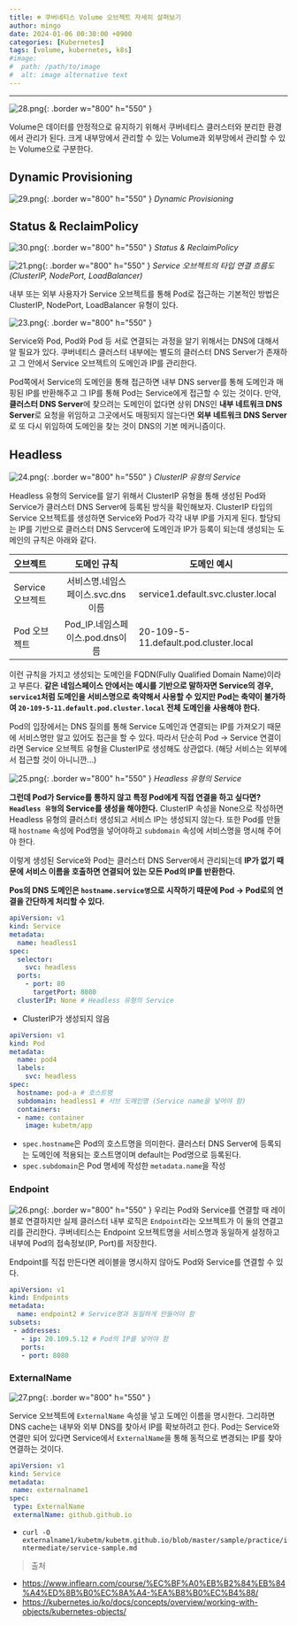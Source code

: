 ```yaml
---
title: ☸️ 쿠버네티스 Volume 오브젝트 자세히 살펴보기
author: mingo
date: 2024-01-06 00:30:00 +0900
categories: [Kubernetes]
tags: [volume, kubernetes, k8s]
#image:
#  path: /path/to/image
#  alt: image alternative text
---
```


-----------------
![28.png](/assets/img/post/202401/28.png){: .border w="800" h="550" }

Volume은 데이터를 안정적으로 유지하기 위해서 쿠버네티스 클러스터와 분리한 환경에서 관리가 된다.
크게 내부망에서 관리할 수 있는 Volume과 외부망에서 관리할 수 있는 Volume으로 구분한다.

## Dynamic Provisioning
![29.png](/assets/img/post/202401/29.png){: .border w="800" h="550" }
_Dynamic Provisioning_

## Status & ReclaimPolicy
![30.png](/assets/img/post/202401/30.png){: .border w="800" h="550" }
_Status & ReclaimPolicy_




![21.png](/assets/img/post/202401/21.png){: .border w="800" h="550" }
_Service 오브젝트의 타입 연결 흐름도(ClusterIP, NodePort, LoadBalancer)_

내부 또는 외부 사용자가 Service 오브젝트를 통해 Pod로 접근하는 기본적인 방법은 ClusterIP, NodePort, LoadBalancer 유형이 있다.

![23.png](/assets/img/post/202401/23.png){: .border w="800" h="550" }

Service와 Pod, Pod와 Pod 등 서로 연결되는 과정을 알기 위해서는 DNS에 대해서 알 필요가 있다.
쿠버네티스 클러스터 내부에는 별도의 클러스터 DNS Server가 존재하고 그 안에서 Service 오브젝트의 도메인과 IP를 관리한다.

Pod쪽에서 Service의 도메인을 통해 접근하면 내부 DNS server를 통해 도메인과 매핑된 IP를 반환해주고 그 IP를 통해 Pod는 Service에게 접근할 수 있는 것이다.
만약, **클러스터 DNS Server**에 찾으려는 도메인이 없다면 상위 DNS인 **내부 네트워크 DNS Server**로 요청을 위임하고
그곳에서도 매핑되지 않는다면 **외부 네트워크 DNS Server**로 또 다시 위임하여 도메인을 찾는 것이 DNS의 기본 메커니즘이다.

## Headless
![24.png](/assets/img/post/202401/24.png){: .border w="800" h="550" }
_ClusterIP 유형의 Service_

Headless 유형의 Service를 알기 위해서 ClusterIP 유형을 통해 생성된 Pod와 Service가 클러스터 DNS Server에 등록된 방식을 확인해보자.
ClusterIP 타입의 Service 오브젝트를 생성하면 Service와 Pod가 각각 내부 IP를 가지게 된다.
할당되는 IP를 기반으로 클러스터 DNS Servcer에 도메인과 IP가 등록이 되는데 생성되는 도메인의 규칙은 아래와 같다.

| 오브젝트         | 도메인 규칙 | 도메인 예시                                |
|:-------------|:------:|---------------------------------------|
| Service 오브젝트 | 서비스명.네임스페이스.svc.dns이름   | service1.default.svc.cluster.local    |
| Pod 오브젝트     | Pod_IP.네임스페이스.pod.dns이름    | 20-109-5-11.default.pod.cluster.local |

이런 규칙을 가지고 생성되는 도메인을 FQDN(Fully Qualified Domain Name)이라고 부른다.
**같은 네임스페이스 안에서는 예시를 기반으로 말하자면
Service의 경우, `service1`처럼 도메인을 서비스명으로 축약해서 사용할 수 있지만
Pod는 축약이 불가하여 `20-109-5-11.default.pod.cluster.local` 전체 도메인을 사용해야 한다.**

Pod의 입장에서는 DNS 질의를 통해 Service 도메인과 연결되는 IP를 가져오기 때문에 서비스명만 알고 있어도 접근을 할 수 있다.
따라서 단순히 Pod -> Service 연결이라면 Service 오브젝트 유형을 ClusterIP로 생성해도 상관없다.
(해당 서비스는 외부에서 접근할 것이 아니니깐...)

![25.png](/assets/img/post/202401/25.png){: .border w="800" h="550" }
_Headless 유형의 Service_

**그런데 Pod가 Service를 통하지 않고 특정 Pod에게 직접 연결을 하고 싶다면? `Headless 유형`의 Service를 생성을 해야한다.**
ClusterIP 속성을 None으로 작성하면 Headless 유형의 클러스터 생성되고 서비스 IP는 생성되지 않는다.
또한 Pod를 만들 때 `hostname` 속성에 Pod명을 넣어야하고 `subdomain` 속성에 서비스명을 명시해 주어야 한다.

이렇게 생성된 Service와 Pod는 클러스터 DNS Server에서 관리되는데
**IP가 없기 때문에 서비스 이름을 호출하면 연결되어 있는 모든 Pod의 IP를 반환한다.**

**Pos의 DNS 도메인은 `hostname.service명`으로 시작하기 때문에 Pod -> Pod로의 연결을 간단하게 처리할 수 있다.**

```yaml
apiVersion: v1
kind: Service
metadata:
  name: headless1
spec:
  selector:
    svc: headless
  ports:
    - port: 80
      targetPort: 8080    
  clusterIP: None # Headless 유형의 Service
```
- ClusterIP가 생성되지 않음

```yaml
apiVersion: v1
kind: Pod
metadata:
  name: pod4
  labels:
    svc: headless
spec:
  hostname: pod-a # 호스트명
  subdomain: headless1 # 서브 도메인명 (Service name을 넣어야 함)
  containers:
  - name: container
    image: kubetm/app
```
- `spec.hostname`은 Pod의 호스트명을 의미한다. 클러스터 DNS Server에 등록되는 도메인에 적용되는 호스트명이며 default는 Pod명으로 등록된다.
- `spec.subdomain`은 Pod 명세에 작성한 `metadata.name`을 작성

### Endpoint
![26.png](/assets/img/post/202401/26.png){: .border w="800" h="550" }
우리는 Pod와 Service를 연결할 때 레이블로 연결하지만 실제 클러스터 내부 로직은 `Endpoint`라는 오브젝트가 이 둘의 연결고리를 관리한다.
쿠버네티스는 Endpoint 오브젝트명을 서비스명과 동일하게 설정하고 내부에 Pod의 접속정보(IP, Port)를 저장한다.

Endpoint를 직접 만든다면 레이블을 명시하지 않아도 Pod와 Service를 연결할 수 있다.

```yaml
apiVersion: v1
kind: Endpoints
metadata:
  name: endpoint2 # Service명과 동일하게 만들어야 함
subsets:
 - addresses:
   - ip: 20.109.5.12 # Pod의 IP를 넣어야 함
   ports:
   - port: 8080
```

### ExternalName
![27.png](/assets/img/post/202401/27.png){: .border w="800" h="550" }

Service 오브젝트에 `ExternalName` 속성을 넣고 도메인 이름을 명시한다.
그리하면 DNS cache는 내부와 외부 DNS를 찾아서 IP를 확보하려고 한다.
Pod는 Service와 연결만 되어 있다면 Service에서 `ExternalName`을 통해 동적으로 변경되는 IP를 찾아 연결하는 것이다.

```yaml
apiVersion: v1
kind: Service
metadata:
 name: externalname1
spec:
 type: ExternalName
 externalName: github.github.io
```
- `curl -O externalname1/kubetm/kubetm.github.io/blob/master/sample/practice/intermediate/service-sample.md`

> 출처
- <https://www.inflearn.com/course/%EC%BF%A0%EB%B2%84%EB%84%A4%ED%8B%B0%EC%8A%A4-%EA%B8%B0%EC%B4%88/>
- <https://kubernetes.io/ko/docs/concepts/overview/working-with-objects/kubernetes-objects/>
